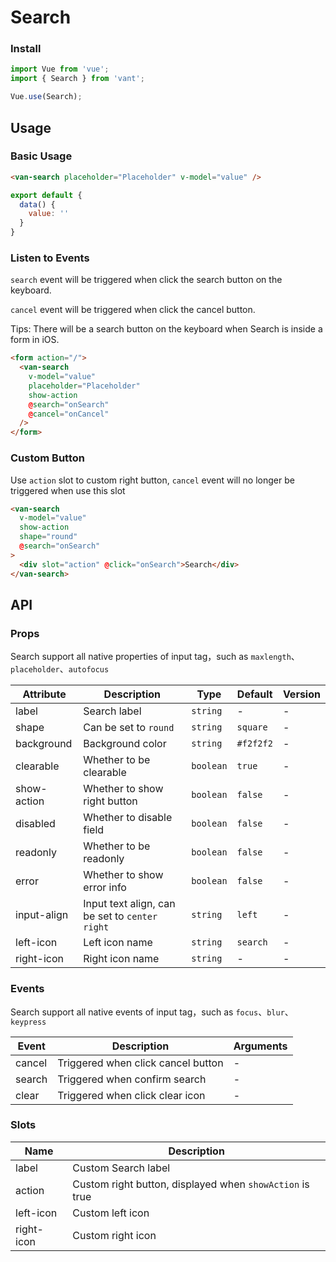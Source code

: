 # Search

### Install

``` javascript
import Vue from 'vue';
import { Search } from 'vant';

Vue.use(Search);
```

## Usage

### Basic Usage

```html
<van-search placeholder="Placeholder" v-model="value" />
```

```javascript
export default {
  data() {
    value: ''
  }
}
```

### Listen to Events

`search` event will be triggered when click the search button on the keyboard.

`cancel` event will be triggered when click the cancel button.

Tips: There will be a search button on the keyboard when Search is inside a form in iOS.

```html
<form action="/">
  <van-search
    v-model="value"
    placeholder="Placeholder"
    show-action
    @search="onSearch"
    @cancel="onCancel"
  />
</form>
```

### Custom Button

Use `action` slot to custom right button, `cancel` event will no longer be triggered when use this slot

```html
<van-search
  v-model="value"
  show-action
  shape="round"
  @search="onSearch"
>
  <div slot="action" @click="onSearch">Search</div>
</van-search>
```

## API

### Props

Search support all native properties of input tag，such as `maxlength`、`placeholder`、`autofocus`

| Attribute | Description | Type | Default | Version |
|------|------|------|------|------|
| label | Search label | `string` | - | - |
| shape | Can be set to `round` | `string` | `square` | - |
| background | Background color | `string` | `#f2f2f2` | - |
| clearable | Whether to be clearable | `boolean` | `true` | - |
| show-action | Whether to show right button | `boolean` | `false` | - |
| disabled | Whether to disable field | `boolean` | `false` | - |
| readonly | Whether to be readonly | `boolean` | `false` | - |
| error | Whether to show error info | `boolean` | `false` | - |
| input-align | Input text align, can be set to `center` `right` | `string` | `left` | - |
| left-icon | Left icon name | `string` | `search` | - |
| right-icon | Right icon name | `string` | - | - |

### Events

Search support all native events of input tag，such as `focus`、`blur`、`keypress`

| Event | Description | Arguments |
|------|------|------|
| cancel | Triggered when click cancel button | - |
| search | Triggered when confirm search | - |
| clear | Triggered when click clear icon | - |

### Slots

| Name | Description |
|------|------|
| label | Custom Search label |
| action | Custom right button, displayed when `showAction` is true |
| left-icon | Custom left icon |
| right-icon | Custom right icon |
